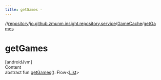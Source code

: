 ```yaml
---
title: getGames -
---
```

//[repository](../../../index.md)/[io.github.zmunm.insight.repository.service](../index.md)/[GameCache](index.md)/[getGames](get-games.md)



# getGames  
[androidJvm]  
Content  
abstract fun [getGames](get-games.md)(): Flow<[List](https://kotlinlang.org/api/latest/jvm/stdlib/kotlin.collections/-list/index.html)<Game>>  




